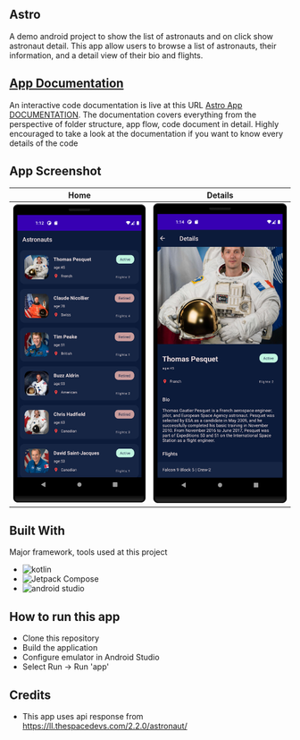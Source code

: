 ## Astro
A demo android project to show the list of astronauts and on click show astronaut detail. This app allow users to browse a list of astronauts, their information, and a detail view of their bio and flights.

## [App Documentation](https://hmfaisal.github.io/astro/category/intro/)
An interactive code documentation is live at this URL [Astro App DOCUMENTATION](https://hmfaisal.github.io/astro/category/intro/). The documentation covers everything from the perspective of folder structure, app flow, code document in detail. Highly encouraged to take a look at the documentation if you want to know every details of the code

## App Screenshot
Home | Details|
--- | --- |
<img src="https://github.com/hmfaisal/astro/blob/main/screenshot/Screenshot_20230508_011246.png" width="280" /> | <img src="https://github.com/hmfaisal/astro/blob/main/screenshot/Screenshot_20230508_011417.png" width="280" />|

## Built With
Major framework, tools used at this project

* ![kotlin](https://img.shields.io/badge/Kotlin-0095D5?&style=for-the-badge&logo=kotlin&logoColor=white)
* ![Jetpack Compose](https://img.shields.io/static/v1?style=for-the-badge&message=Jetpack+Compose&color=4285F4&logo=Jetpack+Compose&logoColor=FFFFFF&label=)
* ![android studio](https://img.shields.io/badge/Android_Studio-3DDC84?style=for-the-badge&logo=android-studio&logoColor=white)


## How to run this app 
- Clone this repository
- Build the application
- Configure emulator in Android Studio
- Select Run -> Run 'app'

## Credits 

- This app uses api response from https://ll.thespacedevs.com/2.2.0/astronaut/


